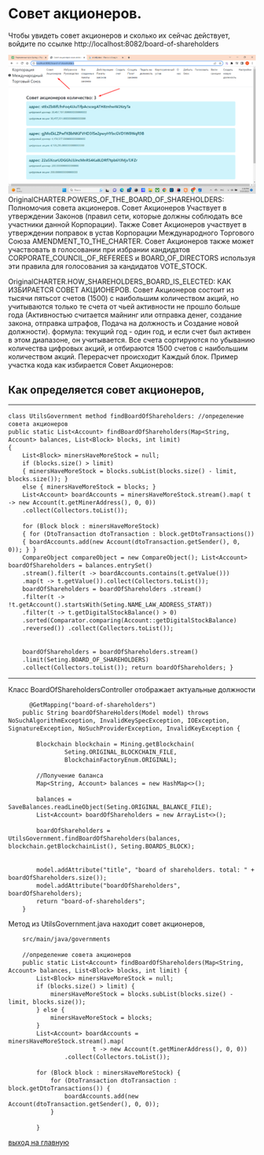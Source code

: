 # Совет акционеров.

Чтобы увидеть совет акционеров и сколько их сейчас действует, войдите по ссылке http://localhost:8082/board-of-shareholders

![Совет Акционеров](../screenshots/board-of-shareholders.png)
OriginalCHARTER.POWERS_OF_THE_BOARD_OF_SHAREHOLDERS: Полномочия совета акционеров. 
Совет Акционеров Участвует в утверждении Законов (правил сети, которые должны соблюдать все участники данной Корпорации).
Также Совет Акционеров участвует в утверждении поправок в устав Корпорации Международного Торгового Союза AMENDMENT_TO_THE_CHARTER.
Совет Акционеров также может участвовать в голосовании при избрании кандидатов CORPORATE_COUNCIL_OF_REFEREES и BOARD_OF_DIRECTORS используя
эти правила для голосования за кандидатов VOTE_STOCK.

OriginalCHARTER.HOW_SHAREHOLDERS_BOARD_IS_ELECTED: КАК ИЗБИРАЕТСЯ СОВЕТ АКЦИОНЕРОВ. 
Совет Акционеров состоит из тысячи пятьсот счетов (1500) с наибольшим количеством акций, 
но учитываются только те счета от чьей активности не прошло больше года (Активностью считается майнинг или отправка денег, создание закона, отправка штрафов,
Подача на должность и Создание новой должности).
формула: текущий год - один год, и если счет был активен в этом диапазоне, он учитывается.
Все счета сортируются по убыванию количества цифровых акций, и отбираются 1500 счетов с наибольшим количеством акций. Перерасчет происходит Каждый блок.
Пример участка кода как избирается Совет Акционеров:


## Как определяется совет акционеров, 

---
    class UtilsGovernment method findBoardOfShareholders: //определение совета акционеров 
    public static List<Account> findBoardOfShareholders(Map<String, Account> balances, List<Block> blocks, int limit)
    { 
        List<Block> minersHaveMoreStock = null; 
        if (blocks.size() > limit)
        { minersHaveMoreStock = blocks.subList(blocks.size() - limit, blocks.size()); }
        else { minersHaveMoreStock = blocks; } 
        List<Account> boardAccounts = minersHaveMoreStock.stream().map( t -> new Account(t.getMinerAddress(), 0, 0))
        .collect(Collectors.toList()); 
        
        for (Block block : minersHaveMoreStock) 
        { for (DtoTransaction dtoTransaction : block.getDtoTransactions()) 
        { boardAccounts.add(new Account(dtoTransaction.getSender(), 0, 0)); } } 
        CompareObject compareObject = new CompareObject(); List<Account> boardOfShareholders = balances.entrySet()
        .stream().filter(t -> boardAccounts.contains(t.getValue()))
        .map(t -> t.getValue()).collect(Collectors.toList()); 
        boardOfShareholders = boardOfShareholders .stream()
        .filter(t -> !t.getAccount().startsWith(Seting.NAME_LAW_ADDRESS_START))
        .filter(t -> t.getDigitalStockBalance() > 0)
        .sorted(Comparator.comparing(Account::getDigitalStockBalance)
        .reversed()) .collect(Collectors.toList()); 


        boardOfShareholders = boardOfShareholders.stream() 
        .limit(Seting.BOARD_OF_SHAREHOLDERS)
        .collect(Collectors.toList()); return boardOfShareholders; }
---

Класс BoardOfShareholdersController отображает актуальные должности

````
      @GetMapping("board-of-shareholders")
    public String boardOfShareHolders(Model model) throws NoSuchAlgorithmException, InvalidKeySpecException, IOException, SignatureException, NoSuchProviderException, InvalidKeyException {

        Blockchain blockchain = Mining.getBlockchain(
                Seting.ORIGINAL_BLOCKCHAIN_FILE,
                BlockchainFactoryEnum.ORIGINAL);

        //Получение баланса
        Map<String, Account> balances = new HashMap<>();

        balances = SaveBalances.readLineObject(Seting.ORIGINAL_BALANCE_FILE);
        List<Account> boardOfShareholders = new ArrayList<>();

        boardOfShareholders = UtilsGovernment.findBoardOfShareholders(balances, blockchain.getBlockchainList(), Seting.BOARDS_BLOCK);


        model.addAttribute("title", "board of shareholders. total: " + boardOfShareholders.size());
        model.addAttribute("boardOfShareholders", boardOfShareholders);
        return "board-of-shareholders";
    }

````

Метод из UtilsGovernment.java находит совет акционеров, 

```
    src/main/java/governments
    
    //определение совета акционеров
    public static List<Account> findBoardOfShareholders(Map<String, Account> balances, List<Block> blocks, int limit) {
        List<Block> minersHaveMoreStock = null;
        if (blocks.size() > limit) {
            minersHaveMoreStock = blocks.subList(blocks.size() - limit, blocks.size());
        } else {
            minersHaveMoreStock = blocks;
        }
        List<Account> boardAccounts = minersHaveMoreStock.stream().map(
                        t -> new Account(t.getMinerAddress(), 0, 0))
                .collect(Collectors.toList());

        for (Block block : minersHaveMoreStock) {
            for (DtoTransaction dtoTransaction : block.getDtoTransactions()) {
                boardAccounts.add(new Account(dtoTransaction.getSender(), 0, 0));
            }

        }
```

[выход на главную](../readme.md)